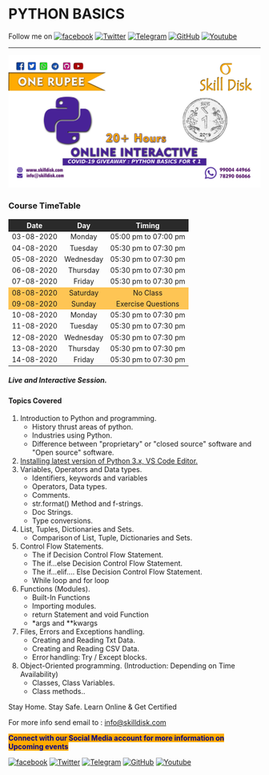 # PYTHON BASICS
Follow me on     <a target="_blank" href="https://www.facebook.com/skilldisk"><img style="width: 50px;"
            src="https://img.icons8.com/fluent/96/facebook-new.png" alt="facebook"></a>
    <a target="_blank" href="https://twitter.com/skilldisk"><img style="width: 50px;"
            src="https://img.icons8.com/fluent/96/twitter.png" alt="Twitter"></a>
    <a target="_blank" href="https://t.me/skilldisk/"><img style="width: 50px;"
            src="https://img.icons8.com/color/2x/telegram-app.png" alt="Telegram"></a>
    <a target="_blank" href="https://github.com/skilldisk"><img style="width: 50px;"
            src="https://img.icons8.com/fluent/96/github.png" alt="GitHub"></a>
    <a target="_blank" href="https://www.youtube.com/channel/UC41IWICHdLr7uCeeOCPFnpQ"><img style="width: 50px;"
            src="https://img.icons8.com/office/2x/youtube.png" alt="Youtube"></a>

---- 
![Webinar on AUTOMATE BORING STUFF USING PYTHON](static/banner.png)

### Course TimeTable

<div>
    <table style="text-align: center;">
            <tr style="background-color: #2a2a2a;color: white;">
                <th>Date</th>
                <th>Day</th>
                <th>Timing</th>
            </tr>
            <tr>
                <td>03-08-2020</td>
                <td>Monday</td>
                <td>05:00 pm to 07:00 pm</td>
            </tr>
            <tr>
                <td>04-08-2020</td>
                <td>Tuesday</td>
                <td>05:30 pm to 07:30 pm</td>
            </tr>
            <tr>
                <td>05-08-2020</td>
                <td>Wednesday</td>
                <td>05:30 pm to 07:30 pm</td>
            </tr>
            <tr>
                <td>06-08-2020</td>
                <td>Thursday</td>
                <td>05:30 pm to 07:30 pm</td>
            </tr>
            <tr>
                <td>07-08-2020</td>
                <td>Friday</td>
                <td>05:30 pm to 07:30 pm</td>
            </tr>
            <tr style="background-color: #ffaa00aa;">
                <td>08-08-2020</td>
                <td>Saturday</td>
                <td>No Class</td>
            </tr>
            <tr style="background-color: #ffaa00aa;">
                <td>09-08-2020</td>
                <td>Sunday</td>
                <td>Exercise Questions</td>
            </tr>
            <tr>
                <td>10-08-2020</td>
                <td>Monday</td>
                <td>05:30 pm to 07:30 pm</td>
            </tr>
            <tr>
                <td>11-08-2020</td>
                <td>Tuesday</td>
                <td>05:30 pm to 07:30 pm</td>
            </tr>
            <tr>
                <td>12-08-2020</td>
                <td>Wednesday</td>
                <td>05:30 pm to 07:30 pm</td>
            </tr>
            <tr>
                <td>13-08-2020</td>
                <td>Thursday</td>
                <td>05:30 pm to 07:30 pm</td>
            </tr>
            <tr>
                <td>14-08-2020</td>
                <td>Friday</td>
                <td>05:30 pm to 07:30 pm</td>
            </tr>
    </table>
</div>
    
##### Live and Interactive Session.
#### Topics Covered
1. Introduction to Python and programming. 
	* History thrust areas of python. 
	* Industries using Python. 
	* Difference between "proprietary" or "closed source" software and "Open source" software. 
2. [Installing latest version of Python 3.x, VS Code Editor.](installationSteps/installation.md) 
3. Variables, Operators and Data types. 
   * Identifiers, keywords and variables 
   * Operators, Data types. 
   * Comments.
   * str.format() Method and f-strings. 
   *  Doc Strings.
   *  Type conversions. 
4. List, Tuples, Dictionaries and Sets. 
   * Comparison of List, Tuple, Dictionaries and Sets.
5. Control Flow Statements. 
   * The if Decision Control Flow Statement. 
   * The if...else Decision Control Flow Statement. 
   * The if...elif.... Else Decision Control Flow Statement. 
   * While loop and for loop 
6. Functions (Modules). 
   * Built-In Functions 
   * Importing modules. 
   * return Statement and void Function 
   * *args and **kwargs 
7. Files, Errors and Exceptions handling. 
    * Creating and Reading Txt Data.
    * Creating and Reading CSV Data. 
    * Error handling: Try / Except blocks. 
8. Object-Oriented programming. (Introduction: Depending on Time Availability) 
    * Classes, Class Variables.
    * Class methods..


Stay Home. Stay Safe. Learn Online & Get Certified

For more info send email to :
info@skilldisk.com

<p><b style="color:darkblue;background-color: #fa0;"> Connect with our Social Media account for more information on
            Upcoming events</b></p>
    <a target="_blank" href="https://www.facebook.com/skilldisk"><img style="width: 50px;"
            src="https://img.icons8.com/fluent/96/facebook-new.png" alt="facebook"></a>
    <a target="_blank" href="https://twitter.com/skilldisk"><img style="width: 50px;"
            src="https://img.icons8.com/fluent/96/twitter.png" alt="Twitter"></a>
    <a target="_blank" href="https://t.me/skilldisk/"><img style="width: 50px;"
            src="https://img.icons8.com/color/2x/telegram-app.png" alt="Telegram"></a>
    <a target="_blank" href="https://github.com/skilldisk"><img style="width: 50px;"
            src="https://img.icons8.com/fluent/96/github.png" alt="GitHub"></a>
    <a target="_blank" href="https://www.youtube.com/channel/UC41IWICHdLr7uCeeOCPFnpQ"><img style="width: 50px;"
            src="https://img.icons8.com/office/2x/youtube.png" alt="Youtube"></a>



<!-- icons with padding -->
[1.1]: http://i.imgur.com/tXSoThF.png
[2.1]: http://i.imgur.com/P3YfQoD.png
[3.1]: http://i.imgur.com/0o48UoR.png

<!-- links to social media accounts -->
[1]: http://www.twitter.com/skilldisk
[2]: http://www.facebook.com/skilldisk
[3]: http://www.github.com/skilldisk

